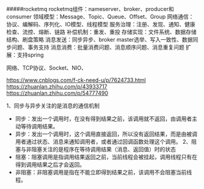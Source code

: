 #####rocketmq
rocketmq组件：nameserver、broker、producer和consumer
领域模型：Message、Topic、Queue、Offset、Group
网络通信：协议、编解码、序列化、IO模型、线程模型
服务治理：注册、发现、通知、健康检查、流控、熔断、链路
补偿机制：重发、重投
存储实现：文件系统、数据存储结构、刷盘策略
消息发送：同步异步、broker master选举、写入一致性、数据同步问题、事务支持
消息消费：批量消费问题、消息顺序问题、消息重复问题
扩展：支持spring


网络、TCP协议、Socket、NIO、


https://www.cnblogs.com/f-ck-need-u/p/7624733.html
https://zhuanlan.zhihu.com/p/43933717
https://zhuanlan.zhihu.com/p/54777490

1、同步与异步关注的是消息的通信机制 
- 同步：发出一个调用时，在没有得到结果之前，该调用就不返回，由调用者主动等待调用结果。 
- 异步：发出一个调用时，这个调用直接返回，所以没有返回结果，而是由被调用者通过状态、消息来通知调用者，或者通过回调函数处理这个调用。 
2、阻塞与非阻塞关注的是程序在等待调用结果（消息、返回值）时的状态 
- 阻塞：阻塞调用是指调用结果返回之前，当前线程会被挂起，调用线程只有在得到调用结果之后才会返回。 
- 非阻塞：非阻塞调用是指在不能立即得到结果之前，该调用不会阻塞当前线程。
